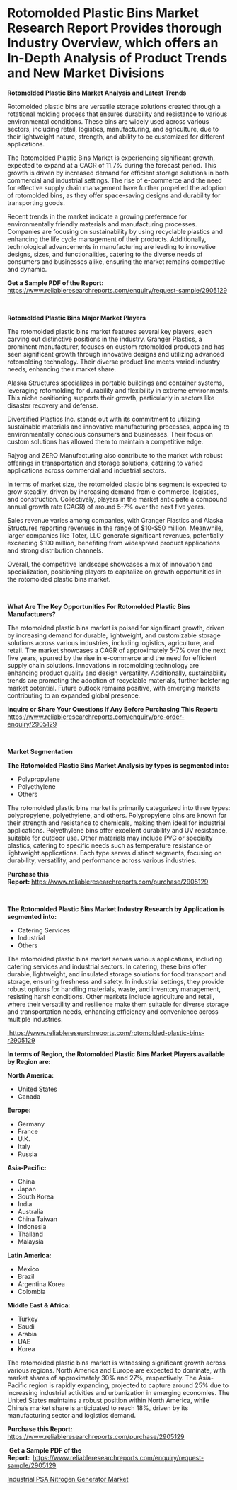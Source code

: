 <p><h1>Rotomolded Plastic Bins Market Research Report Provides thorough Industry Overview, which offers an In-Depth Analysis of Product Trends and New Market Divisions</h1></p><p><strong>Rotomolded Plastic Bins Market Analysis and Latest Trends</strong></p>
<p><p>Rotomolded plastic bins are versatile storage solutions created through a rotational molding process that ensures durability and resistance to various environmental conditions. These bins are widely used across various sectors, including retail, logistics, manufacturing, and agriculture, due to their lightweight nature, strength, and ability to be customized for different applications.</p><p>The Rotomolded Plastic Bins Market is experiencing significant growth, expected to expand at a CAGR of 11.7% during the forecast period. This growth is driven by increased demand for efficient storage solutions in both commercial and industrial settings. The rise of e-commerce and the need for effective supply chain management have further propelled the adoption of rotomolded bins, as they offer space-saving designs and durability for transporting goods.</p><p>Recent trends in the market indicate a growing preference for environmentally friendly materials and manufacturing processes. Companies are focusing on sustainability by using recyclable plastics and enhancing the life cycle management of their products. Additionally, technological advancements in manufacturing are leading to innovative designs, sizes, and functionalities, catering to the diverse needs of consumers and businesses alike, ensuring the market remains competitive and dynamic.</p></p>
<p><strong>Get a Sample PDF of the Report:&nbsp;</strong> <a href="https://www.reliableresearchreports.com/enquiry/request-sample/2905129?utm_campaign=3290&utm_medium=2&utm_source=Github&utm_content=ia&utm_term=12032025&utm_id=rotomolded-plastic-bins">https://www.reliableresearchreports.com/enquiry/request-sample/2905129</a></p>
<p>&nbsp;</p>
<p><strong>Rotomolded Plastic Bins Major Market Players</strong></p>
<p><p>The rotomolded plastic bins market features several key players, each carving out distinctive positions in the industry. Granger Plastics, a prominent manufacturer, focuses on custom rotomolded products and has seen significant growth through innovative designs and utilizing advanced rotomolding technology. Their diverse product line meets varied industry needs, enhancing their market share.</p><p>Alaska Structures specializes in portable buildings and container systems, leveraging rotomolding for durability and flexibility in extreme environments. This niche positioning supports their growth, particularly in sectors like disaster recovery and defense.</p><p>Diversified Plastics Inc. stands out with its commitment to utilizing sustainable materials and innovative manufacturing processes, appealing to environmentally conscious consumers and businesses. Their focus on custom solutions has allowed them to maintain a competitive edge.</p><p>Rajyog and ZERO Manufacturing also contribute to the market with robust offerings in transportation and storage solutions, catering to varied applications across commercial and industrial sectors.</p><p>In terms of market size, the rotomolded plastic bins segment is expected to grow steadily, driven by increasing demand from e-commerce, logistics, and construction. Collectively, players in the market anticipate a compound annual growth rate (CAGR) of around 5-7% over the next five years.</p><p>Sales revenue varies among companies, with Granger Plastics and Alaska Structures reporting revenues in the range of $10-$50 million. Meanwhile, larger companies like Toter, LLC generate significant revenues, potentially exceeding $100 million, benefiting from widespread product applications and strong distribution channels.</p><p>Overall, the competitive landscape showcases a mix of innovation and specialization, positioning players to capitalize on growth opportunities in the rotomolded plastic bins market.</p></p>
<p>&nbsp;</p>
<p><strong>What Are The Key Opportunities For Rotomolded Plastic Bins Manufacturers?</strong></p>
<p><p>The rotomolded plastic bins market is poised for significant growth, driven by increasing demand for durable, lightweight, and customizable storage solutions across various industries, including logistics, agriculture, and retail. The market showcases a CAGR of approximately 5-7% over the next five years, spurred by the rise in e-commerce and the need for efficient supply chain solutions. Innovations in rotomolding technology are enhancing product quality and design versatility. Additionally, sustainability trends are promoting the adoption of recyclable materials, further bolstering market potential. Future outlook remains positive, with emerging markets contributing to an expanded global presence.</p></p>
<p><strong>Inquire or Share Your Questions If Any Before Purchasing This Report:</strong> <a href="https://www.reliableresearchreports.com/enquiry/pre-order-enquiry/2905129?utm_campaign=3290&utm_medium=2&utm_source=Github&utm_content=ia&utm_term=12032025&utm_id=rotomolded-plastic-bins">https://www.reliableresearchreports.com/enquiry/pre-order-enquiry/2905129</a></p>
<p>&nbsp;</p>
<p><strong>Market Segmentation</strong></p>
<p><strong>The Rotomolded Plastic Bins Market Analysis by types is segmented into:</strong></p>
<p><ul><li>Polypropylene</li><li>Polyethylene</li><li>Others</li></ul></p>
<p><p>The rotomolded plastic bins market is primarily categorized into three types: polypropylene, polyethylene, and others. Polypropylene bins are known for their strength and resistance to chemicals, making them ideal for industrial applications. Polyethylene bins offer excellent durability and UV resistance, suitable for outdoor use. Other materials may include PVC or specialty plastics, catering to specific needs such as temperature resistance or lightweight applications. Each type serves distinct segments, focusing on durability, versatility, and performance across various industries.</p></p>
<p><strong>Purchase this Report:&nbsp;</strong><a href="https://www.reliableresearchreports.com/purchase/2905129?utm_campaign=3290&utm_medium=2&utm_source=Github&utm_content=ia&utm_term=12032025&utm_id=rotomolded-plastic-bins">https://www.reliableresearchreports.com/purchase/2905129</a></p>
<p>&nbsp;</p>
<p><strong>The Rotomolded Plastic Bins Market Industry Research by Application is segmented into:</strong></p>
<p><ul><li>Catering Services</li><li>Industrial</li><li>Others</li></ul></p>
<p><p>The rotomolded plastic bins market serves various applications, including catering services and industrial sectors. In catering, these bins offer durable, lightweight, and insulated storage solutions for food transport and storage, ensuring freshness and safety. In industrial settings, they provide robust options for handling materials, waste, and inventory management, resisting harsh conditions. Other markets include agriculture and retail, where their versatility and resilience make them suitable for diverse storage and transportation needs, enhancing efficiency and convenience across multiple industries.</p></p>
<p><a href="https://www.reliableresearchreports.com/rotomolded-plastic-bins-r2905129?utm_campaign=3290&utm_medium=2&utm_source=Github&utm_content=ia&utm_term=12032025&utm_id=rotomolded-plastic-bins">&nbsp;https://www.reliableresearchreports.com/rotomolded-plastic-bins-r2905129</a></p>
<p><strong>In terms of Region, the Rotomolded Plastic Bins Market Players available by Region are:</strong></p>
<p>
    <p> <strong> North America: </strong>
        <ul>
            <li>United States</li>
            <li>Canada</li>
        </ul>
        </p> 
    <p> <strong> Europe: </strong>
        <ul>
            <li>Germany</li>
            <li>France</li>
            <li>U.K.</li>
            <li>Italy</li>
            <li>Russia</li>
        </ul>
        </p> 
    <p> <strong> Asia-Pacific: </strong>
        <ul>
            <li>China</li>
            <li>Japan</li>
            <li>South Korea</li>
            <li>India</li>
            <li>Australia</li>
            <li>China Taiwan</li>
            <li>Indonesia</li>
            <li>Thailand</li>
            <li>Malaysia</li>
        </ul>
        </p> 
    <p> <strong> Latin America: </strong>
        <ul>
            <li>Mexico</li>
            <li>Brazil</li>
            <li>Argentina Korea</li>
            <li>Colombia</li>
        </ul>
        </p> 
    <p> <strong> Middle East & Africa: </strong>
        <ul>
            <li>Turkey</li>
            <li>Saudi</li>
            <li>Arabia</li>
            <li>UAE</li>
            <li>Korea</li>
        </ul>
    </p>
    </p>
<p><p>The rotomolded plastic bins market is witnessing significant growth across various regions. North America and Europe are expected to dominate, with market shares of approximately 30% and 27%, respectively. The Asia-Pacific region is rapidly expanding, projected to capture around 25% due to increasing industrial activities and urbanization in emerging economies. The United States maintains a robust position within North America, while China’s market share is anticipated to reach 18%, driven by its manufacturing sector and logistics demand.</p></p>
<p><strong>Purchase this Report: </strong><a href="https://www.reliableresearchreports.com/purchase/2905129?utm_campaign=3290&utm_medium=2&utm_source=Github&utm_content=ia&utm_term=12032025&utm_id=rotomolded-plastic-bins">https://www.reliableresearchreports.com/purchase/2905129</a></p>
<p>&nbsp;<strong>Get a Sample PDF of the Report:&nbsp;&nbsp;</strong><a href="https://www.reliableresearchreports.com/enquiry/request-sample/2905129?utm_campaign=3290&utm_medium=2&utm_source=Github&utm_content=ia&utm_term=12032025&utm_id=rotomolded-plastic-bins">https://www.reliableresearchreports.com/enquiry/request-sample/2905129</a></p>
<p><strong></strong></p>
<p><p><a href="https://github.com/nabadeneme/Market-Research-Report-List-1/blob/main/industrial-psa-nitrogen-generator-market.md?utm_campaign=3290&utm_medium=2&utm_source=Github&utm_content=ia&utm_term=12032025&utm_id=rotomolded-plastic-bins">Industrial PSA Nitrogen Generator Market</a></p></p>